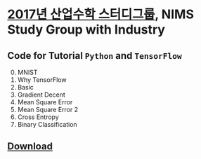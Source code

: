 # [2017년 산업수학 스터디그룹](sgi.icim.or.kr), NIMS Study Group with Industry

## Code for Tutorial `Python` and `TensorFlow`

0. MNIST
1. Why TensorFlow
2. Basic
3. Gradient Decent
4. Mean Square Error
5. Mean Square Error 2
6. Cross Entropy
7. Binary Classification


## [Download](https://mjgim.icim.or.kr/data/study_group_2017.zip)
